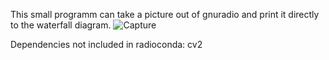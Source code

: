 
This small programm can take a picture out of gnuradio and print it directly to the waterfall diagram. 
![Capture](https://github.com/user-attachments/assets/a538a35d-5727-49b4-9134-5e1e1bfadc0a)

Dependencies not included in radioconda:
cv2 
